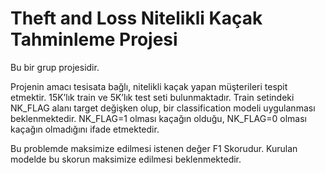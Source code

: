 # Theft and Loss Nitelikli Kaçak Tahminleme Projesi

Bu bir grup projesidir.

Projenin amacı tesisata bağlı, nitelikli kaçak yapan müşterileri tespit etmektir. 15K’lık train ve 5K’lık test seti bulunmaktadır. Train setindeki NK_FLAG alanı target değişken olup, bir classification modeli uygulanması beklenmektedir. NK_FLAG=1 olması kaçağın olduğu, NK_FLAG=0 olması kaçağın olmadığını ifade etmektedir.

Bu problemde maksimize edilmesi istenen değer F1 Skorudur. Kurulan modelde bu skorun maksimize edilmesi beklenmektedir. 
